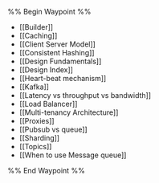 %% Begin Waypoint %%
- [[Builder]]
- [[Caching]]
- [[Client Server Model]]
- [[Consistent Hashing]]
- [[Design Fundamentals]]
- [[Design Index]]
- [[Heart-beat mechanism]]
- [[Kafka]]
- [[Latency vs throughput vs bandwidth]]
- [[Load Balancer]]
- [[Multi-tenancy Architecture]]
- [[Proxies]]
- [[Pubsub vs queue]]
- [[Sharding]]
- [[Topics]]
- [[When to use Message queue]]

%% End Waypoint %%